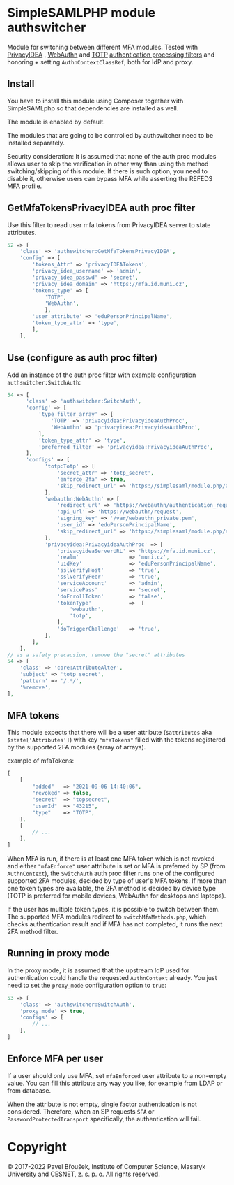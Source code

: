 # SimpleSAMLPHP module authswitcher

Module for switching between different MFA modules. Tested
with [PrivacyIDEA](https://github.com/xpavlic/simplesamlphp-module-privacyidea)
, [WebAuthn](https://github.com/CESNET/simplesamlphp-module-webauthn)
and [TOTP](https://gitlab.ics.muni.cz/perun/proxyaai/simplesamlphp/simplesamlphp-module-totp) [authentication processing filters](https://simplesamlphp.org/docs/stable/simplesamlphp-authproc)
and honoring + setting `AuthnContextClassRef`, both for IdP and proxy.

## Install

You have to install this module using Composer together with SimpleSAMLphp so that dependencies are installed as well.

The module is enabled by default.

The modules that are going to be controlled by authswitcher need to be installed separately.

Security consideration: It is assumed that none of the auth proc modules allows user to skip the verification in other way than using the method switching/skipping of this module. If there is such option, you need to disable it, otherwise users can bypass MFA while asserting the REFEDS MFA profile.

## GetMfaTokensPrivacyIDEA auth proc filter

Use this filter to read user mfa tokens from PrivacyIDEA server to state attributes.

```php
52 => [
    'class' => 'authswitcher:GetMfaTokensPrivacyIDEA',
    'config' => [
        'tokens_Attr' => 'privacyIDEATokens',
        'privacy_idea_username' => 'admin',
        'privacy_idea_passwd' => 'secret',
        'privacy_idea_domain' => 'https://mfa.id.muni.cz',
        'tokens_type' => [
            'TOTP',
            'WebAuthn',
            ],
        'user_attribute' => 'eduPersonPrincipalName',
        'token_type_attr' => 'type',
        ],
    ],
```

## Use (configure as auth proc filter)

Add an instance of the auth proc filter with example configuration `authswitcher:SwitchAuth`:

```php
54 => [
      'class' => 'authswitcher:SwitchAuth',
      'config' => [
          'type_filter_array' => [
              'TOTP' => 'privacyidea:PrivacyideaAuthProc',
              'WebAuthn' => 'privacyidea:PrivacyideaAuthProc',
          ],
          'token_type_attr' => 'type',
          'preferred_filter' => 'privacyidea:PrivacyideaAuthProc',
      ],
      'configs' => [
            'totp:Totp' => [
                'secret_attr' => 'totp_secret',
                'enforce_2fa' => true,
                'skip_redirect_url' => 'https://simplesaml/module.php/authswitcher/switchMfaMethods.php',
            ],
            'webauthn:WebAuthn' => [
                'redirect_url' => 'https://webauthn/authentication_request',
                'api_url' => 'https://webauthn/request',
                'signing_key' => '/var/webauthn_private.pem',
                'user_id' => 'eduPersonPrincipalName',
                'skip_redirect_url' => 'https://simplesaml/module.php/authswitcher/switchMfaMethods.php',
            ],
            'privacyidea:PrivacyideaAuthProc' => [
                'privacyideaServerURL' => 'https://mfa.id.muni.cz',
                'realm'                => 'muni.cz',
                'uidKey'               => 'eduPersonPrincipalName',
                'sslVerifyHost'        => 'true',
                'sslVerifyPeer'        => 'true',
                'serviceAccount'       => 'admin',
                'servicePass'          => 'secret',
                'doEnrollToken'        => 'false',
                'tokenType'            =>  [
                    'webauthn',
                    'totp',
                ],
                'doTriggerChallenge'   => 'true',
            ],
        ],
    ],
// as a safety precausion, remove the "secret" attributes
54 => [
    'class' => 'core:AttributeAlter',
    'subject' => 'totp_secret',
    'pattern' => '/.*/',
    '%remove',
],
```

## MFA tokens

This module expects that there will be a user attribute (`$attributes` aka `$state['Attributes']`) with
key `"mfaTokens"` filled with the tokens registered by the supported 2FA modules (array of arrays).

example of mfaTokens:

```php
[
    [
        "added"   => "2021-09-06 14:40:06",
        "revoked" => false,
        "secret"  => "topsecret",
        "userId"  => "43215",
        "type"    => "TOTP",
    ],
    [
        // ...
    ],
]
```

When MFA is run, if there is at least one MFA token which is not revoked and either `"mfaEnforce"` user attribute is set
or MFA is preferred by SP (from `AuthnContext`), the `SwitchAuth` auth proc filter runs one of the configured supported
2FA modules, decided by type of user's MFA tokens. If more than one token types are available, the 2FA method is decided
by device type (TOTP is preferred for mobile devices, WebAuthn for desktops and laptops).

If the user has multiple token types, it is possible to switch between them. The supported MFA modules redirect
to `switchMfaMethods.php`, which checks authentication result and if MFA has not completed, it runs the next 2FA method
filter.

## Running in proxy mode

In the proxy mode, it is assumed that the upstream IdP used for authentication could handle the requested `AuthnContext`
already. You just need to set the `proxy_mode` configuration option to `true`:

```php
53 => [
    'class' => 'authswitcher:SwitchAuth',
    'proxy_mode' => true,
    'configs' => [
        // ...
    ],
]
```

## Enforce MFA per user

If a user should only use MFA, set `mfaEnforced` user attribute to a non-empty value. You can fill this attribute any way you like, for example from LDAP or from database.

When the attribute is not empty, single factor authentication is not considered. Therefore, when an SP requests `SFA` or `PasswordProtectedTransport` specifically, the authentication will fail.

# Copyright

© 2017-2022 Pavel Břoušek, Institute of Computer Science, Masaryk University and CESNET, z. s. p. o. All rights reserved.
